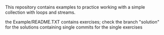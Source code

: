 This repository contains examples to practice working with a simple collection
with loops and streams.

the Example/README.TXT contains exercises; check the branch "solution"
for the solutions containing single commits for the single exercises
